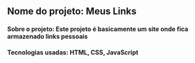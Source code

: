 <h2>Nome do projeto: Meus Links</h2>


<h4>Sobre o projeto: Este projeto é basicamente um site onde fica armazenado links pessoais</h4>

<h4>Tecnologias usadas: HTML, CSS, JavaScript</h4>


